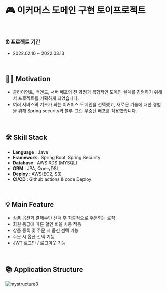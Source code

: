 # 🎮 이커머스 도메인 구현 토이프로젝트 

<br>

### ⏰ 프로젝트 기간 
- 2022.02.10 ~ 2022.03.13


<br>

## 💪🏻 Motivation
- 클라이언트, 백엔드, 서버 배포의 전 과정과 복합적인 도메인 설계를 경험하기 위해서 프로젝트를 기획하게 되었습니다.
- 여러 서비스의 기초가 되는 이커머스 도메인을 선택했고, 새로운 기술에 대한 경험을 위해 Spring security와 블루-그린 무중단 배포를 적용했습니다. 

<br>

## 🛠 Skill Stack 
- **Language** : Java 
- **Framework** : Spring Boot, Spring Security
- **Database** : AWS RDS (MYSQL)
- **ORM** : JPA, QueryDSL
- **Deploy** : AWS(EC2, S3)
- **CI/CD** : Github actions & code Deploy

<br>

## 💡 Main Feature
- 상품 옵션과 결제수단 선택 후 최종적으로 주문되는 로직
- 회원 등급에 따른 할인 비율 차등 적용
- 상품 등록 및 주문 시 옵션 선택 기능
- 주문 시 옵션 선택 기능   
- JWT 로그인 / 로그아웃 기능 

<br>

## 📚 Application Structure
![mystructure3](https://user-images.githubusercontent.com/82302520/158058559-969d63ed-6418-42b4-8c1c-b7e1b29cb233.png)







